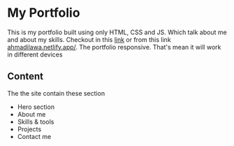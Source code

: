 # My Portfolio 
This is my portfolio built using only HTML, CSS and JS. Which talk about me and about my skills. Checkout in this [link](https://ahmadeleiwa.github.io/) or from this link [ahmadilawa.netlify.app/](https://ahmadilawa.netlify.app/). The portfolio responsive. That's mean it will work in different devices
## Content
The the site contain these section
* Hero section
* About me
* Skills & tools
* Projects
* Contact me


